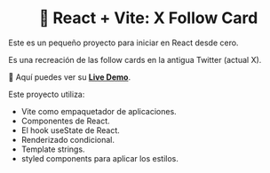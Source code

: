 <div align='center'>

# 💌 React + Vite: X Follow Card

</div>

Este es un pequeño proyecto para iniciar en React desde cero.

Es una recreación de las follow cards en la antigua Twitter (actual X).

🧩 Aquí puedes ver su [**Live Demo**](https://x-follow-card-abraham.netlify.app/).

Este proyecto utiliza:

- Vite como empaquetador de aplicaciones.
- Componentes de React.
- El hook useState de React.
- Renderizado condicional.
- Template strings.
- styled components para aplicar los estilos.
